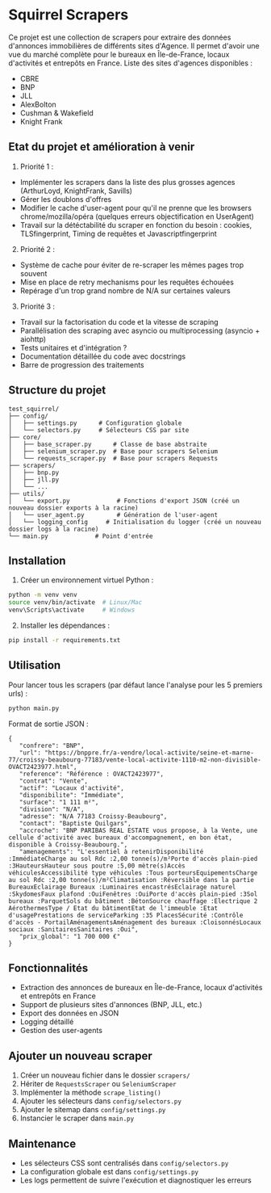 # Squirrel Scrapers

Ce projet est une collection de scrapers pour extraire des données d'annonces immobilières de différents sites d'Agence.
Il permet d'avoir une vue du marché complète pour le bureaux en Île-de-France, locaux d'activités et entrepôts en France.
Liste des sites d'agences disponibles :
- CBRE
- BNP
- JLL
- AlexBolton
- Cushman & Wakefield
- Knight Frank

## Etat du projet et amélioration à venir

1. Priorité 1 :
- Implémenter les scrapers dans la liste des plus grosses agences (ArthurLoyd, KnightFrank, Savills)
- Gérer les doublons d'offres
- Modifier le cache d'user-agent pour qu'il ne prenne que les browsers chrome/mozilla/opéra (quelques erreurs objectification en UserAgent)
- Travail sur la détéctabilité du scraper en fonction du besoin : cookies, TLSfingerprint, Timing de requêtes et Javascriptfingerprint

2. Priorité 2 :
- Système de cache pour éviter de re-scraper les mêmes pages trop souvent
- Mise en place de retry mechanisms pour les requêtes échouées
- Repérage d'un trop grand nombre de N/A sur certaines valeurs

3. Priorité 3 :
- Travail sur la factorisation du code et la vitesse de scraping
- Parallélisation des scraping avec asyncio ou multiprocessing (asyncio + aiohttp)
- Tests unitaires et d'intégration ?
- Documentation détaillée du code avec docstrings
- Barre de progression des traitements

## Structure du projet

```
test_squirrel/
├── config/
│   ├── settings.py      # Configuration globale
│   └── selectors.py     # Sélecteurs CSS par site
├── core/
│   ├── base_scraper.py      # Classe de base abstraite
│   ├── selenium_scraper.py  # Base pour scrapers Selenium
│   └── requests_scraper.py  # Base pour scrapers Requests
├── scrapers/
│   ├── bnp.py
│   ├── jll.py
│   └── ...
├── utils/
│   └── export.py             # Fonctions d'export JSON (créé un nouveau dossier exports à la racine)
│   └── user_agent.py         # Génération de l'user-agent
│   └── logging_config     # Initialisation du logger (créé un nouveau dossier logs à la racine)
└── main.py             # Point d'entrée
```

## Installation

1. Créer un environnement virtuel Python :
```bash
python -m venv venv
source venv/bin/activate  # Linux/Mac
venv\Scripts\activate     # Windows
```

2. Installer les dépendances :
```bash
pip install -r requirements.txt
```

## Utilisation

Pour lancer tous les scrapers (par défaut lance l'analyse pour les 5 premiers urls) :
```bash
python main.py
```

Format de sortie JSON :
```
{
   "confrere": "BNP",
   "url": "https://bnppre.fr/a-vendre/local-activite/seine-et-marne-77/croissy-beaubourg-77183/vente-local-activite-1110-m2-non-divisible-OVACT2423977.html",
   "reference": "Référence : OVACT2423977",
   "contrat": "Vente",
   "actif": "Locaux d'activité",
   "disponibilite": "Immédiate",
   "surface": "1 111 m²",
   "division": "N/A",
   "adresse": "N/A 77183 Croissy-Beaubourg",
   "contact": "Baptiste Quilgars",
   "accroche": "BNP PARIBAS REAL ESTATE vous propose, à la Vente, une cellule d'activité avec bureaux d'accompagnement, en bon état, disponible à Croissy-Beaubourg.",
   "amenagements": "L'essentiel à retenirDisponibilité :ImmédiateCharge au sol Rdc :2,00 tonne(s)/m²Porte d'accès plain-pied :3HauteursHauteur sous poutre :5,00 mètre(s)Accès véhiculesAccessibilité type véhicules :Tous porteursEquipementsCharge au sol Rdc :2,00 tonne(s)/m²Climatisation :Réversible dans la partie BureauxEclairage Bureaux :Luminaires encastrésEclairage naturel :SkydomesFaux plafond :OuiFenêtres :OuiPorte d'accès plain-pied :3Sol bureaux :ParquetSols du bâtiment :BétonSource chauffage :Electrique 2 AérothermesType / Etat du bâtimentEtat de l'immeuble :Etat d'usagePrestations de serviceParking :35 PlacesSécurité :Contrôle d'accès - PortailAménagementsAménagement des bureaux :CloisonnésLocaux sociaux :SanitairesSanitaires :Oui",
   "prix_global": "1 700 000 €"
}
```

## Fonctionnalités

- Extraction des annonces de bureaux en Île-de-France, locaux d'activités et entrepôts en France
- Support de plusieurs sites d'annonces (BNP, JLL, etc.)
- Export des données en JSON
- Logging détaillé
- Gestion des user-agents

## Ajouter un nouveau scraper

1. Créer un nouveau fichier dans le dossier `scrapers/`
2. Hériter de `RequestsScraper` ou `SeleniumScraper`
3. Implémenter la méthode `scrape_listing()`
4. Ajouter les sélecteurs dans `config/selectors.py`
5. Ajouter le sitemap dans `config/settings.py`
6. Instancier le scraper dans `main.py`

## Maintenance

- Les sélecteurs CSS sont centralisés dans `config/selectors.py`
- La configuration globale est dans `config/settings.py`
- Les logs permettent de suivre l'exécution et diagnostiquer les erreurs
